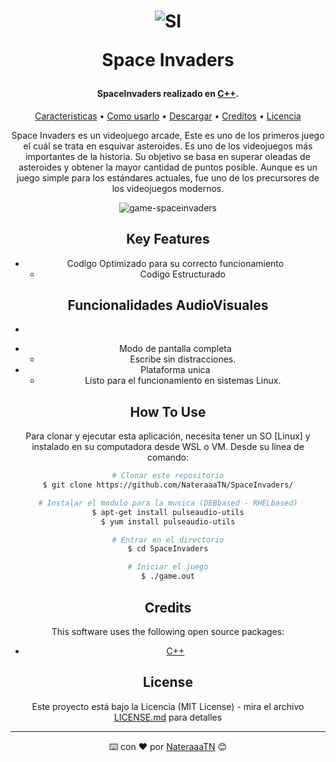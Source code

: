 <center>
<h1 align="center" width="200px" height="200px">

  ![SI](https://user-images.githubusercontent.com/118772521/217001070-d37e4cc0-75d4-4e81-b879-fe14c752267b.png)
  
  Space Invaders

</h1>

<h4 align="center">SpaceInvaders realizado en <a href="https://isocpp.org/" target="_blank">C++</a>.</h4>

<p align="center">
  <a href="#key-features">Caracteristicas</a> •
  <a href="#how-to-use">Como usarlo</a> •
  <a href="#download">Descargar</a> •
  <a href="#credits">Creditos</a> •
  <a href="#license">Licencia</a>
</p>

Space Invaders es un videojuego arcade, Este es uno de los primeros juego el cuál se trata en esquivar asteroides. Es uno de los videojuegos más importantes de la historia. Su objetivo se basa en superar oleadas de asteroides y obtener la mayor cantidad de puntos posible. Aunque es un juego simple para los estándares actuales, fue uno de los precursores de los videojuegos modernos.

![game-spaceinvaders](https://user-images.githubusercontent.com/118772521/211328931-b57d4969-078e-4bfd-9ec6-0e23d1ec29e6.png)

## Key Features
* Codigo Optimizado para su correcto funcionamiento
   - Codigo Estructurado
## Funcionalidades AudioVisuales
   - 
* Modo de pantalla completa
   - Escribe sin distracciones.
* Plataforma unica
   - Listo para el funcionamiento en sistemas Linux.

## How To Use

Para clonar y ejecutar esta aplicación, necesita tener un SO [Linux] y instalado en su computadora desde WSL o VM. Desde su línea de comando:

```bash
# Clonar este repositorio
$ git clone https://github.com/NateraaaTN/SpaceInvaders/

# Instalar el modulo para la musica (DEBbased - RHELbased)
$ apt-get install pulseaudio-utils
$ yum install pulseaudio-utils

# Entrar en el directorio
$ cd SpaceInvaders

# Iniciar el juego
$ ./game.out
```

## Credits

This software uses the following open source packages:

- [C++](https://isocpp.org/)

## License

Este proyecto está bajo la Licencia (MIT License) - mira el archivo [LICENSE.md](LICENSE.md) para detalles

---

⌨️ con ❤️ por [NateraaaTN]([https://github.com/NateraaaTN/]) 😊
